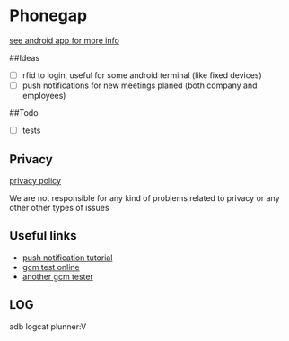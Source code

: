 # Phonegap

[see android app for more info](https://github.com/dima2015/android)

##Ideas
- [ ] rfid to login, useful for some android terminal (like fixed devices)
- [ ] push notifications for new meetings planed (both company and employees)

##Todo
- [ ] tests

## Privacy

[privacy policy](http://plunner.com/privacy.txt)

We are not responsible for any kind of problems related to privacy or any other other types of issues

## Useful links
* [push notification tutorial](http://phonegappro.com/tutorials/apache-cordova-phonegap-push-notification-tutorial-part-1/)
* [gcm test online](http://www.pushwatch.com/gcm/)
* [another gcm tester](http://apns-gcm.bryantan.info/)

## LOG
adb logcat plunner:V
